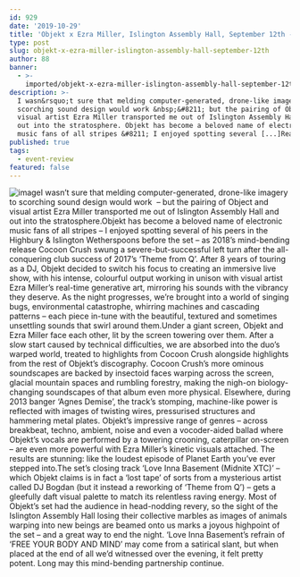 ```yaml
---
id: 929
date: '2019-10-29'
title: 'Objekt x Ezra Miller, Islington Assembly Hall, September 12th - Loose Lips'
type: post
slug: objekt-x-ezra-miller-islington-assembly-hall-september-12th
author: 88
banner:
  - >-
    imported/objekt-x-ezra-miller-islington-assembly-hall-september-12th/image929.jpeg
description: >-
  I wasn&rsquo;t sure that melding computer-generated, drone-like imagery to
  scorching sound design would work &nbsp;&#8211; but the pairing of Object and
  visual artist Ezra Miller transported me out of Islington Assembly Hall and
  out into the stratosphere. Objekt has become a beloved name of electronic
  music fans of all stripes &#8211; I enjoyed spotting several [...]Read More...
published: true
tags:
  - event-review
featured: false
---
```

![image](../imported/objekt-x-ezra-miller-islington-assembly-hall-september-12th/image929.jpeg)I wasn’t sure that melding computer-generated, drone-like imagery to scorching sound design would work  – but the pairing of Object and visual artist Ezra Miller transported me out of Islington Assembly Hall and out into the stratosphere.Objekt has become a beloved name of electronic music fans of all stripes – I enjoyed spotting several of his peers in the Highbury & Islington Wetherspoons before the set – as 2018’s mind-bending release Cocoon Crush swung a severe-but-successful left turn after the all-conquering club success of 2017’s ‘Theme from Q’. After 8 years of touring as a DJ, Objekt decided to switch his focus to creating an immersive live show, with his intense, colourful output working in unison with visual artist Ezra Miller’s real-time generative art, mirroring his sounds with the vibrancy they deserve. As the night progresses, we’re brought into a world of singing bugs, environmental catastrophe, whirring machines and cascading patterns – each piece in-tune with the beautiful, textured and sometimes unsettling sounds that swirl around them.Under a giant screen, Objekt and Ezra Miller face each other, lit by the screen towering over them. After a slow start caused by technical difficulties, we are absorbed into the duo’s warped world, treated to highlights from Cocoon Crush alongside highlights from the rest of Objekt’s discography. Cocoon Crush’s more ominous soundscapes are backed by insectoid faces warping across the screen, glacial mountain spaces and rumbling forestry, making the nigh-on biology-changing soundscapes of that album even more physical. Elsewhere, during 2013 banger ‘Agnes Demise’, the track’s stomping, machine-like power is reflected with images of twisting wires, pressurised structures and hammering metal plates. Objekt’s impressive range of genres – across breakbeat, techno, ambient, noise and even a vocoder-aided ballad where Objekt’s vocals are performed by a towering crooning, caterpillar on-screen – are even more powerful with Ezra Miller’s kinetic visuals attached. The results are stunning: like the loudest episode of Planet Earth you’ve ever stepped into.The set’s closing track ‘Love Inna Basement (Midnite XTC)’ – which Objekt claims is in fact a ‘lost tape’ of sorts from a mysterious artist called DJ Bogdan (but it instead a reworking of ‘Theme from Q’) – gets a gleefully daft visual palette to match its relentless raving energy. Most of Objekt’s set had the audience in head-nodding revery, so the sight of the Islington Assembly Hall losing their collective marbles as images of animals warping into new beings are beamed onto us marks a joyous highpoint of the set – and a great way to end the night. ‘Love Inna Basement’s refrain of ‘FREE YOUR BODY AND MIND’ may come from a satirical slant, but when placed at the end of all we’d witnessed over the evening, it felt pretty potent. Long may this mind-bending partnership continue.